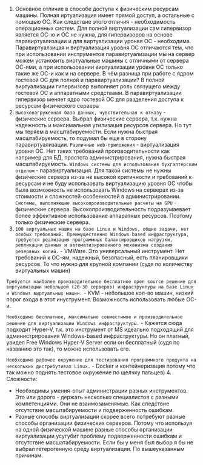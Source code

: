 1. Основное отличие в способе доступа к физическим ресурсам машины. Полная иртуализация имеет прямой доступ, а остальные с помощью ОС. Как следствие этого отличия - необходимость операционных систем. Для полной виртуализации сам гипервизор является ОС-ю и ОС не нужна, для гипервизоров на основе паравиртуализации и для виртуализации уронвя ОС - необходима.
Паравиртуалзицая и виртуализация уровня ОС отличаются тем, что при использовании инструментов паравиртуализации мы на сервер можем установить виртуальные машины с отличными от сервера ОС-ями, а при использовании виртуализации уровня ОС только такие же ОС-и как и на сервере.
В чём разница при работе с ядром гостевой ОС для полной и паравиртуализации?
В полной виртуализации гипервизовр выполняет роль связущего между гостевой ОС и аппаратными средствами. В паравиртуализации гипервизор меняет ядро гостевой ОС для разделения доступа к ресурсам физического сервера
2. `Высоконагруженная база данных, чувствительная к отказу` - физические сервера. Выбрал физические сервера, т.к. нужна надежность и максимальная утилизация ресурсов сервера. Но тут мы теряем в масштабируемости. Если нужна быстрая масштабируемость, то подумал бы еще в сторону паравиртуализации.
`Различные web-приложения` - виртуализация уровня ОС. Нет таких требований производительности как например для БД, простота администрирования, нужна быстрая масштабируемость.
`Windows системы для использования бухгалтерским отделом` - паравиртуализация. Для такой системы не нужны физические сервера из-за не высокой критичности и требований к ресурсам и не буду использовать виртуализацию уровня ОС чтобы была возможность не использовать Windows на серверах из-за стоимости и сложностей-особенностей в администрировании.
`Системы, выполняющие высокопроизводительные расчеты на GPU` - физические сервера. Высокопроизводительность подразумаевает более эффективное использование аппаратных ресурсов. Поэтому только физические сервера.
3. ```100 виртуальных машин на базе Linux и Windows, общие задачи, нет особых требований. Преимущественно Windows based инфраструктура, требуется реализация программных балансировщиков нагрузки, репликации данных и автоматизированного механизма создания резервных копий.``` - VMWare. Это универсальный инструмент. Нет требований к ОС-ям, надежный, безопасный, есть планировщики ресурсов. То что нужно для крупной компании (судя по количеству виртуальных машин)

```Требуется наиболее производительное бесплатное open source решение для виртуализации небольшой (20-30 серверов) инфраструктуры на базе Linux и Windows виртуальных машин.``` - KVM - небольшое кол-во машин, низкий порог входа в этот инуструмент. Возможность использовать любые ОС-и. 

```Необходимо бесплатное, максимально совместимое и производительное решение для виртуализации Windows инфраструктуры.``` - Кажется сюда подходит Hyper-V, т.к. это инструмент от MS идеально подходящий для администрирования Windows-based инфраструктуры. Но он платный, увидел Free Windows Hyper-V Server если он бесплатный (судя по названию это так), то можно использовать его.

```Необходимо рабочее окружение для тестирования программного продукта на нескольких дистрибутивах Linux.``` - Docker и контейнеризация потому что так можно поднять тестовое окружение по щелчку пальцев)
4. Сложности:
- Необходимы умения-опыт администрации разных инструментов. Это или дорого - держать несколько специалистов с разными компетенциями. Они не взаимозаменямые. Как следствие отсутствие масштабируемости и подверженность ошибкам.
- Разные способы виртуализации скорее всего потребуют разные способы организации физических серверов. Потому что используя на одной физической машине разные способы организации виртуализации усугубит проблему подверженности ошибкам и отсутствие масшатабируемости.
Если бы у меня был выбор я бы не выбрал гетерогенную среду виртуализации. По вышеуказанным причинам. 